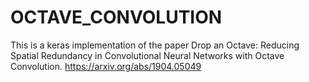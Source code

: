 # OCTAVE_CONVOLUTION
This is a keras implementation of the paper Drop an Octave: Reducing Spatial Redundancy in Convolutional Neural Networks with Octave Convolution. https://arxiv.org/abs/1904.05049
